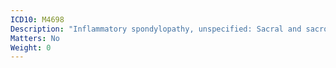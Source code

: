 ```yaml
---
ICD10: M4698
Description: "Inflammatory spondylopathy, unspecified: Sacral and sacrococcygeal region"
Matters: No
Weight: 0
---
```


